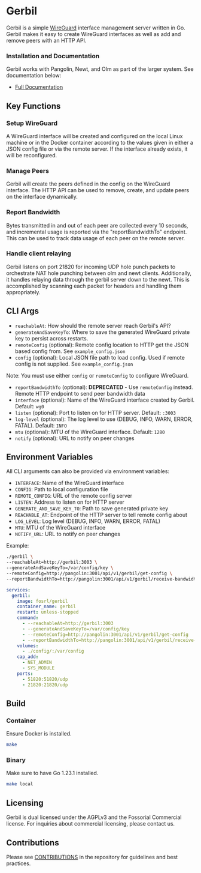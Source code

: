 # Gerbil

Gerbil is a simple [WireGuard](https://www.wireguard.com/) interface management server written in Go. Gerbil makes it easy to create WireGuard interfaces as well as add and remove peers with an HTTP API.

### Installation and Documentation

Gerbil works with Pangolin, Newt, and Olm as part of the larger system. See documentation below:

-   [Full Documentation](https://docs.fossorial.io)

## Key Functions

### Setup WireGuard

A WireGuard interface will be created and configured on the local Linux machine or in the Docker container according to the values given in either a JSON config file or via the remote server. If the interface already exists, it will be reconfigured.

### Manage Peers

Gerbil will create the peers defined in the config on the WireGuard interface. The HTTP API can be used to remove, create, and update peers on the interface dynamically.

### Report Bandwidth

Bytes transmitted in and out of each peer are collected every 10 seconds, and incremental usage is reported via the "reportBandwidthTo" endpoint. This can be used to track data usage of each peer on the remote server.

### Handle client relaying

Gerbil listens on port 21820 for incoming UDP hole punch packets to orchestrate NAT hole punching between olm and newt clients. Additionally, it handles relaying data through the gerbil server down to the newt. This is accomplished by scanning each packet for headers and handling them appropriately.   

## CLI Args

- `reachableAt`: How should the remote server reach Gerbil's API?
- `generateAndSaveKeyTo`: Where to save the generated WireGuard private key to persist across restarts.
- `remoteConfig` (optional): Remote config location to HTTP get the JSON based config from. See `example_config.json`
- `config` (optional): Local JSON file path to load config. Used if remote config is not supplied. See `example_config.json`

Note: You must use either `config` or `remoteConfig` to configure WireGuard.

- `reportBandwidthTo` (optional): **DEPRECATED** - Use `remoteConfig` instead. Remote HTTP endpoint to send peer bandwidth data
- `interface` (optional): Name of the WireGuard interface created by Gerbil. Default: `wg0`
- `listen` (optional): Port to listen on for HTTP server. Default: `:3003`
- `log-level` (optional): The log level to use (DEBUG, INFO, WARN, ERROR, FATAL). Default: `INFO`
- `mtu` (optional): MTU of the WireGuard interface. Default: `1280`
- `notify` (optional): URL to notify on peer changes

## Environment Variables

All CLI arguments can also be provided via environment variables:

- `INTERFACE`: Name of the WireGuard interface
- `CONFIG`: Path to local configuration file
- `REMOTE_CONFIG`: URL of the remote config server
- `LISTEN`: Address to listen on for HTTP server
- `GENERATE_AND_SAVE_KEY_TO`: Path to save generated private key
- `REACHABLE_AT`: Endpoint of the HTTP server to tell remote config about
- `LOG_LEVEL`: Log level (DEBUG, INFO, WARN, ERROR, FATAL)
- `MTU`: MTU of the WireGuard interface
- `NOTIFY_URL`: URL to notify on peer changes

Example:

```bash
./gerbil \
--reachableAt=http://gerbil:3003 \
--generateAndSaveKeyTo=/var/config/key \
--remoteConfig=http://pangolin:3001/api/v1/gerbil/get-config \
--reportBandwidthTo=http://pangolin:3001/api/v1/gerbil/receive-bandwidth
```

```yaml
services:
  gerbil:
    image: fosrl/gerbil
    container_name: gerbil
    restart: unless-stopped
    command:
      - --reachableAt=http://gerbil:3003
      - --generateAndSaveKeyTo=/var/config/key
      - --remoteConfig=http://pangolin:3001/api/v1/gerbil/get-config
      - --reportBandwidthTo=http://pangolin:3001/api/v1/gerbil/receive-bandwidth
    volumes:
      - ./config/:/var/config
    cap_add:
      - NET_ADMIN
      - SYS_MODULE
    ports:
      - 51820:51820/udp
      - 21820:21820/udp
```

## Build

### Container 

Ensure Docker is installed.

```bash
make
```

### Binary

Make sure to have Go 1.23.1 installed.

```bash
make local
```

## Licensing

Gerbil is dual licensed under the AGPLv3 and the Fossorial Commercial license. For inquiries about commercial licensing, please contact us.

## Contributions

Please see [CONTRIBUTIONS](./CONTRIBUTING.md) in the repository for guidelines and best practices.
